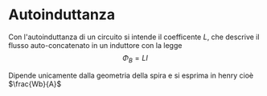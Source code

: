 # Autoinduttanza
Con l'autoinduttanza di un circuito si intende il coefficente $L$, che descrive il flusso auto-concatenato in un induttore con la legge
$$\Phi_B = LI$$

Dipende unicamente dalla geometria della spira e si esprima in henry cioè $\frac{Wb}{A}$
